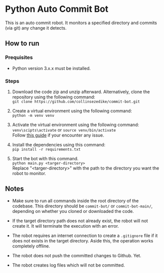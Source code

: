 # Python Auto Commit Bot

This is an auto commit robot. It monitors a specified directory and commits (via git) any change it detects.

## How to run

### Prequisites

- Python version 3.x.x must be installed.  

### Steps

1. Download the code zip and unzip afterward. Alternatively, clone the repository using the following command:  
`git clone https://github.com/collinsezedike/commit-bot.git`

2. Create a virtual environment using the following command:  
`python -m venv venv`  

3. Activate the virtual environment using the following command:  
`venv\scipts\activate` or `source venv/bin/activate`  
    Follow [this guide](https://www.infoworld.com/article/3239675/virtualenv-and-venv-python-virtual-environments-explained.html) if your encounter any issue.

4. Install the dependencies using this command:  
`pip install -r requirements.txt`  

5. Start the bot with this command.  
`python main.py <targer-directory>`  
    Replace "\<targer-directory\>" with the path to the directory you want the robot to monitor.  

## Notes

- Make sure to run all commands inside the root directory of the codebase. This directory should be `commit-bot/` or `commit-bot-main/`, depending on whether you cloned or downloaded the code.

- If the target directory path does not already exist, the robot will not create it. It will terminate the execution with an error.  

- The robot requires an internet connection to create a `.gitignore` file if it does not exists in the target directory. Aside this, the operation works completely offline.

- The robot does not push the committed changes to Github. Yet.  

- The robot creates log files which will not be committed.
